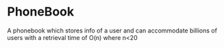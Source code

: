 # PhoneBook
A phonebook which stores info of a user and can accommodate billions of users with a retrieval time of O(n) where n&lt;20
